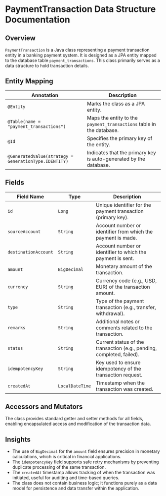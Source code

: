 # PaymentTransaction Data Structure Documentation

## Overview
`PaymentTransaction` is a Java class representing a payment transaction entity in a banking payment system. It is designed as a JPA entity mapped to the database table `payment_transactions`. This class primarily serves as a data structure to hold transaction details.

## Entity Mapping
| Annotation               | Description                                  |
|-------------------------|----------------------------------------------|
| `@Entity`               | Marks the class as a JPA entity.              |
| `@Table(name = "payment_transactions")` | Maps the entity to the `payment_transactions` table in the database. |
| `@Id`                   | Specifies the primary key of the entity.      |
| `@GeneratedValue(strategy = GenerationType.IDENTITY)` | Indicates that the primary key is auto-generated by the database. |

## Fields

| Field Name         | Type             | Description                                                                                  |
|--------------------|------------------|----------------------------------------------------------------------------------------------|
| `id`               | `Long`           | Unique identifier for the payment transaction (primary key).                                |
| `sourceAccount`    | `String`         | Account number or identifier from which the payment is made.                                |
| `destinationAccount` | `String`         | Account number or identifier to which the payment is sent.                                 |
| `amount`           | `BigDecimal`     | Monetary amount of the transaction.                                                        |
| `currency`         | `String`         | Currency code (e.g., USD, EUR) of the transaction amount.                                  |
| `type`             | `String`         | Type of the payment transaction (e.g., transfer, withdrawal).                              |
| `remarks`          | `String`         | Additional notes or comments related to the transaction.                                  |
| `status`           | `String`         | Current status of the transaction (e.g., pending, completed, failed).                      |
| `idempotencyKey`   | `String`         | Key used to ensure idempotency of the transaction request.                                |
| `createdAt`        | `LocalDateTime`  | Timestamp when the transaction was created.                                               |

## Accessors and Mutators
The class provides standard getter and setter methods for all fields, enabling encapsulated access and modification of the transaction data.

## Insights
- The use of `BigDecimal` for the `amount` field ensures precision in monetary calculations, which is critical in financial applications.
- The `idempotencyKey` field supports safe retry mechanisms by preventing duplicate processing of the same transaction.
- The `createdAt` timestamp allows tracking of when the transaction was initiated, useful for auditing and time-based queries.
- The class does not contain business logic; it functions purely as a data model for persistence and data transfer within the application.
